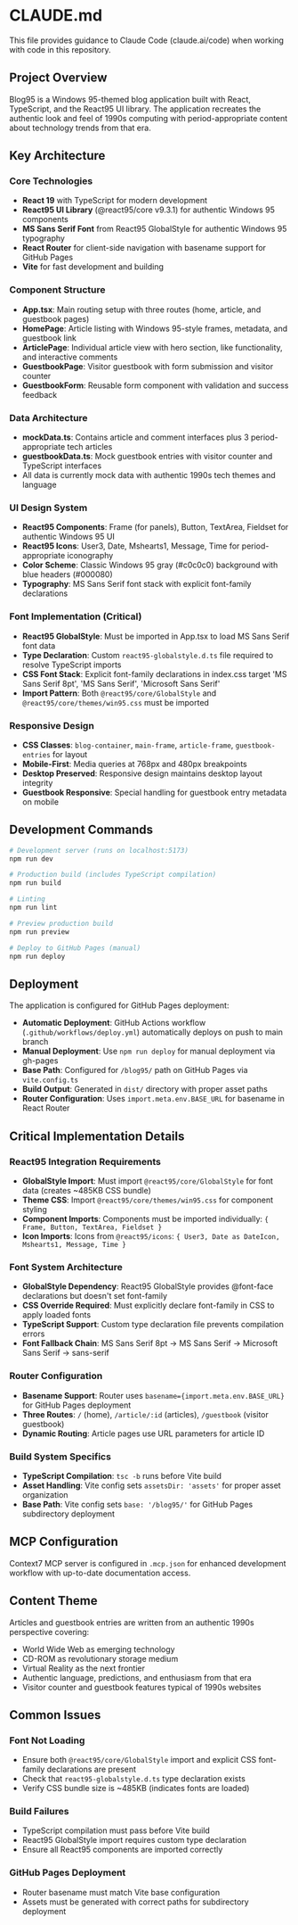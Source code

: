 # CLAUDE.md

This file provides guidance to Claude Code (claude.ai/code) when working with code in this repository.

## Project Overview

Blog95 is a Windows 95-themed blog application built with React, TypeScript, and the React95 UI library. The application recreates the authentic look and feel of 1990s computing with period-appropriate content about technology trends from that era.

## Key Architecture

### Core Technologies
- **React 19** with TypeScript for modern development
- **React95 UI Library** (@react95/core v9.3.1) for authentic Windows 95 components
- **MS Sans Serif Font** from React95 GlobalStyle for authentic Windows 95 typography
- **React Router** for client-side navigation with basename support for GitHub Pages
- **Vite** for fast development and building

### Component Structure
- **App.tsx**: Main routing setup with three routes (home, article, and guestbook pages)
- **HomePage**: Article listing with Windows 95-style frames, metadata, and guestbook link
- **ArticlePage**: Individual article view with hero section, like functionality, and interactive comments
- **GuestbookPage**: Visitor guestbook with form submission and visitor counter
- **GuestbookForm**: Reusable form component with validation and success feedback

### Data Architecture
- **mockData.ts**: Contains article and comment interfaces plus 3 period-appropriate tech articles
- **guestbookData.ts**: Mock guestbook entries with visitor counter and TypeScript interfaces
- All data is currently mock data with authentic 1990s tech themes and language

### UI Design System
- **React95 Components**: Frame (for panels), Button, TextArea, Fieldset for authentic Windows 95 UI
- **React95 Icons**: User3, Date, Mshearts1, Message, Time for period-appropriate iconography
- **Color Scheme**: Classic Windows 95 gray (#c0c0c0) background with blue headers (#000080)
- **Typography**: MS Sans Serif font stack with explicit font-family declarations

### Font Implementation (Critical)
- **React95 GlobalStyle**: Must be imported in App.tsx to load MS Sans Serif font data
- **Type Declaration**: Custom `react95-globalstyle.d.ts` file required to resolve TypeScript imports
- **CSS Font Stack**: Explicit font-family declarations in index.css target 'MS Sans Serif 8pt', 'MS Sans Serif', 'Microsoft Sans Serif'
- **Import Pattern**: Both `@react95/core/GlobalStyle` and `@react95/core/themes/win95.css` must be imported

### Responsive Design
- **CSS Classes**: `blog-container`, `main-frame`, `article-frame`, `guestbook-entries` for layout
- **Mobile-First**: Media queries at 768px and 480px breakpoints
- **Desktop Preserved**: Responsive design maintains desktop layout integrity
- **Guestbook Responsive**: Special handling for guestbook entry metadata on mobile

## Development Commands

```bash
# Development server (runs on localhost:5173)
npm run dev

# Production build (includes TypeScript compilation)
npm run build

# Linting
npm run lint

# Preview production build
npm run preview

# Deploy to GitHub Pages (manual)
npm run deploy
```

## Deployment

The application is configured for GitHub Pages deployment:

- **Automatic Deployment**: GitHub Actions workflow (`.github/workflows/deploy.yml`) automatically deploys on push to main branch
- **Manual Deployment**: Use `npm run deploy` for manual deployment via gh-pages
- **Base Path**: Configured for `/blog95/` path on GitHub Pages via `vite.config.ts`
- **Build Output**: Generated in `dist/` directory with proper asset paths
- **Router Configuration**: Uses `import.meta.env.BASE_URL` for basename in React Router

## Critical Implementation Details

### React95 Integration Requirements
- **GlobalStyle Import**: Must import `@react95/core/GlobalStyle` for font data (creates ~485KB CSS bundle)
- **Theme CSS**: Import `@react95/core/themes/win95.css` for component styling
- **Component Imports**: Components must be imported individually: `{ Frame, Button, TextArea, Fieldset }`
- **Icon Imports**: Icons from `@react95/icons`: `{ User3, Date as DateIcon, Mshearts1, Message, Time }`

### Font System Architecture
- **GlobalStyle Dependency**: React95 GlobalStyle provides @font-face declarations but doesn't set font-family
- **CSS Override Required**: Must explicitly declare font-family in CSS to apply loaded fonts
- **TypeScript Support**: Custom type declaration file prevents compilation errors
- **Font Fallback Chain**: MS Sans Serif 8pt → MS Sans Serif → Microsoft Sans Serif → sans-serif

### Router Configuration
- **Basename Support**: Router uses `basename={import.meta.env.BASE_URL}` for GitHub Pages deployment
- **Three Routes**: `/` (home), `/article/:id` (articles), `/guestbook` (visitor guestbook)
- **Dynamic Routing**: Article pages use URL parameters for article ID

### Build System Specifics
- **TypeScript Compilation**: `tsc -b` runs before Vite build
- **Asset Handling**: Vite config sets `assetsDir: 'assets'` for proper asset organization
- **Base Path**: Vite config sets `base: '/blog95/'` for GitHub Pages subdirectory deployment

## MCP Configuration

Context7 MCP server is configured in `.mcp.json` for enhanced development workflow with up-to-date documentation access.

## Content Theme

Articles and guestbook entries are written from an authentic 1990s perspective covering:
- World Wide Web as emerging technology
- CD-ROM as revolutionary storage medium  
- Virtual Reality as the next frontier
- Authentic language, predictions, and enthusiasm from that era
- Visitor counter and guestbook features typical of 1990s websites

## Common Issues

### Font Not Loading
- Ensure both `@react95/core/GlobalStyle` import and explicit CSS font-family declarations are present
- Check that `react95-globalstyle.d.ts` type declaration exists
- Verify CSS bundle size is ~485KB (indicates fonts are loaded)

### Build Failures
- TypeScript compilation must pass before Vite build
- React95 GlobalStyle import requires custom type declaration
- Ensure all React95 components are imported correctly

### GitHub Pages Deployment
- Router basename must match Vite base configuration
- Assets must be generated with correct paths for subdirectory deployment